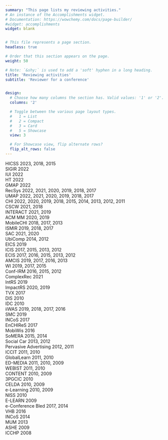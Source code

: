```yaml
---
summary: "This page lists my reviewing activities."
# An instance of the Accomplishments widget.
# Documentation: https://wowchemy.com/docs/page-builder/
#widget: accomplishments
widget: blank


# This file represents a page section.
headless: true

# Order that this section appears on the page.
weight: 50

# Note: `&shy;` is used to add a 'soft' hyphen in a long heading.
title: 'Reviewing activities'
subtitle: 'Reviewer for a conference'


design:
  # Choose how many columns the section has. Valid values: '1' or '2'.
  columns: '2'

  # Toggle between the various page layout types.
  #   1 = List
  #   2 = Compact
  #   3 = Card
  #   5 = Showcase
  view: 3

  # For Showcase view, flip alternate rows?
  flip_alt_rows: false
---
```


HICSS 2023, 2018, 2015    
SIGIR 2022  
IUI 2022  
HT 2022  
GMAP 2022  
RecSys 2022, 2021, 2020, 2019, 2018, 2017  
UMAP 2022, 2021, 2020, 2019, 2018, 2017  
CHI 2022, 2020, 2019, 2018, 2015, 2014, 2013, 2012, 2011   
CSCW 2021, 2018  
INTERACT 2021, 2019  
ACM MM 2020, 2019  
MobileCHI 2018, 2017, 2013  
ISMIR 2019, 2018, 2017  
SAC 2021, 2020  
UbiComp 2014, 2012  
EICS 2019  
ICIS 2017, 2015, 2013, 2012  
ECIS 2017, 2016, 2015, 2013, 2012  
AMCIS 2019, 2017, 2016, 2013  
WI 2019, 2017, 2015  
Conf-IRM 2016, 2015, 2012  
ComplexRec 2021  
IntRS 2019  
ImpactRS 2020, 2019  
TVX 2017  
DIS 2010  
IDC 2010  
iiWAS 2019, 2018, 2017, 2016  
SMC 2019  
INCoS 2017  
EnCHIReS 2017  
MobiWis 2016  
SoMERA 2015, 2014  
Social Car 2013, 2012  
Pervasive Advertising 2012, 2011  
ICCIT 2011, 2010  
GlobalLearn 2011, 2010  
ED-MEDIA 2011, 2010, 2009  
WEBIST 2011, 2010  
CONTENT 2010, 2009  
3PGCIC 2010  
CELDA 2010, 2009  
e-Learning 2010, 2009  
NISS 2010  
E-LEARN 2009  
e-Conference Bled 2017, 2014  
VHB 2016  
INCoS 2014  
MUM 2013  
ASHE 2009  
ICCHP 2008  
<!-- ICIS 2010  -->
